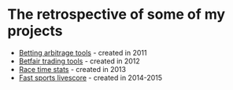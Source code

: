 # The retrospective of some of my projects

* [Betting arbitrage tools](https://github.com/stumm148/projects/blob/main/Betting%20arbitrage%20tools.md) - created in 2011
* [Betfair trading tools](https://github.com/stumm148/projects/blob/main/Betfair%20trading%20tools.md) - created in 2012
* [Race time stats](https://github.com/stumm148/projects/blob/main/Race%20time%20stats.md) - created in 2013
* [Fast sports livescore](https://github.com/stumm148/projects/blob/main/Race%20time%20stats.md) - created in 2014-2015

